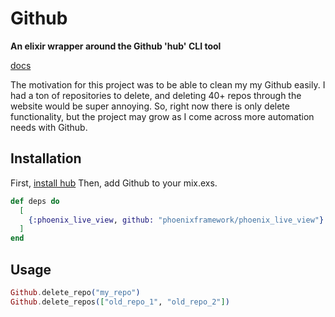 # Github

**An elixir wrapper around the Github 'hub' CLI tool**

[docs](https://github.com/lokilow/github/blob/master/doc/index.html)


The motivation for this project was to be able to clean my my Github easily.  I had a ton
of repositories to delete, and deleting 40+ repos through the website would be super
annoying.  So, right now there is only delete functionality, but the project may grow as
I come across more automation needs with Github.

## Installation

First, [install hub](https://github.com/github/hub#installation)
Then, add Github to your mix.exs.
```elixir
def deps do
  [
    {:phoenix_live_view, github: "phoenixframework/phoenix_live_view"}
  ]
end
```


## Usage
```elixir
Github.delete_repo("my_repo")
Github.delete_repos(["old_repo_1", "old_repo_2"])
```
